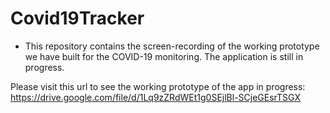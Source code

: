 # Covid19Tracker
* This repository contains the screen-recording of the working prototype we have built for the COVID-19 monitoring. The application is still in progress.

Please visit this url to see the working prototype of the app in progress:
https://drive.google.com/file/d/1Lq9zZRdWEt1g0SEjlBl-SCjeGEsrTSGX
